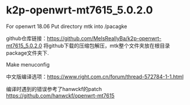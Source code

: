 # k2p-openwrt-mt7615_5.0.2.0
For openwrt 18.06
Put directory mtk into /pacagke

github仓库链接：https://github.com/MeIsReallyBa/k2p-openwrt-mt7615_5.0.2.0
将github下载的压缩包解压，mtk整个文件夹放在根目录package文件夹下.

Make menuconfig

中文版编译选项：https://www.right.com.cn/forum/thread-572784-1-1.html


编译时遇到的错误参考了hanwckf的patch https://github.com/hanwckf/openwrt-mt7615
